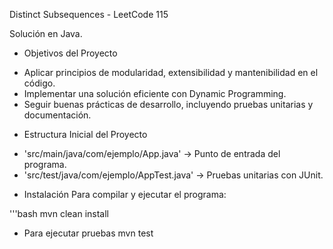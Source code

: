 Distinct Subsequences - LeetCode 115

Solución en Java.

* Objetivos del Proyecto
- Aplicar principios de modularidad, extensibilidad y mantenibilidad en el código.
- Implementar una solución eficiente con Dynamic Programming.
- Seguir buenas prácticas de desarrollo, incluyendo pruebas unitarias y documentación.

* Estructura Inicial del Proyecto
- 'src/main/java/com/ejemplo/App.java' → Punto de entrada del programa.
- 'src/test/java/com/ejemplo/AppTest.java' → Pruebas unitarias con JUnit.

* Instalación
Para compilar y ejecutar el programa:

'''bash
mvn clean install

* Para ejecutar pruebas
mvn test
